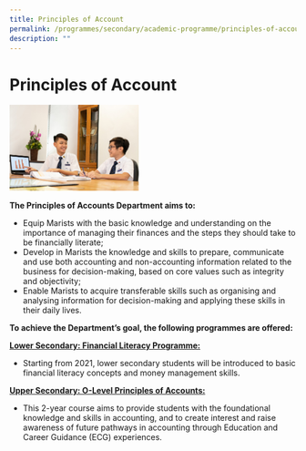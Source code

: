 ```yaml
---
title: Principles of Account
permalink: /programmes/secondary/academic-programme/principles-of-account/
description: ""
---
```

# Principles of Account


<img src="/images/Academic%20Programme/Secondary/POA.jpg" style="width:45%">


**The Principles of Accounts Department aims to:**

*   Equip Marists with the basic knowledge and understanding on the importance of managing their finances and the steps they should take to be financially literate;
*   Develop in Marists the knowledge and skills to prepare, communicate and use both accounting and non-accounting information related to the business for decision-making, based on core values such as integrity and objectivity;
*   Enable Marists to acquire transferable skills such as organising and analysing information for decision-making and applying these skills in their daily lives.

**To achieve the Department’s goal, the following programmes are offered:**

**<u>Lower Secondary: Financial Literacy Programme:</u>**  

*   Starting from 2021,&nbsp;lower secondary students will be introduced to basic financial literacy concepts and money management skills.&nbsp;

  

**<u>Upper Secondary: O-Level Principles of Accounts:</u>**  

*   This 2-year course aims to provide students with the foundational knowledge and skills in accounting, and to create interest and raise awareness of future pathways in accounting through Education and Career Guidance (ECG) experiences.